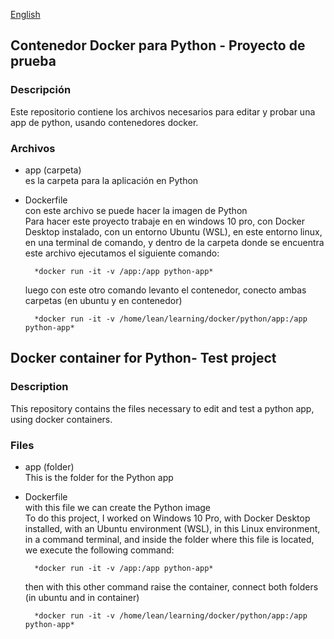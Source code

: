 [English](#english)    

## Contenedor Docker para Python - Proyecto de prueba 

### Descripción
Este repositorio contiene los archivos necesarios para editar y probar una app de python, usando contenedores docker.

### Archivos
- app (carpeta)  
    es la carpeta para la aplicación en Python  
- Dockerfile  
    con este archivo se puede hacer la imagen de Python  
    Para hacer este proyecto trabaje en en windows 10 pro, con Docker Desktop instalado, con un entorno Ubuntu (WSL), en este entorno linux, en una terminal de comando, y dentro de la carpeta donde se encuentra este archivo ejecutamos el siguiente comando:
  
        *docker run -it -v /app:/app python-app*
  
    luego con este otro comando levanto el contenedor, conecto ambas carpetas (en ubuntu y en contenedor)
  
        *docker run -it -v /home/lean/learning/docker/python/app:/app python-app*  


<a name="english"></a>
## Docker container for Python- Test project 

### Description
This repository contains the files necessary to edit and test a python app, using docker containers.  

### Files
- app (folder)  
    This is the folder for the Python app  
- Dockerfile  
    with this file we can create the Python image  
    To do this project, I worked on Windows 10 Pro, with Docker Desktop installed, with an Ubuntu environment (WSL), in this Linux environment, in a command terminal, and inside the folder where this file is located, we execute the following command:
  
        *docker run -it -v /app:/app python-app*
  
    then with this other command raise the container, connect both folders (in ubuntu and in container)
  
        *docker run -it -v /home/lean/learning/docker/python/app:/app python-app*  
